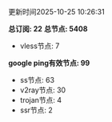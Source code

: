 更新时间2025-10-25 10:26:31

**总订阅: 22**
**总节点: 5408**
- vless节点: 7

**google ping有效节点: 99**
- ss节点: 63
- v2ray节点: 30
- trojan节点: 4
- ssr节点: 2
